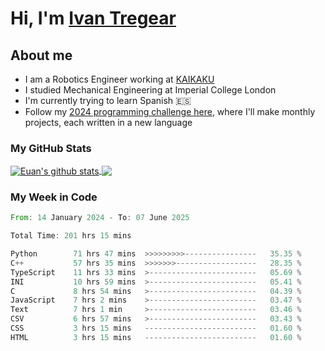 # Hi, I'm [Ivan Tregear](https://www.linkedin.com/in/ivantregear/)

## About me

* I am a Robotics Engineer working at [KAIKAKU](https://github.com/KAIKAKU-AI)
* I studied Mechanical Engineering at Imperial College London
* I'm currently trying to learn Spanish :es:
* Follow my [2024 programming challenge here](https://github.com/ITregear?tab=repositories), where I'll make monthly projects, each written in a new language


### My GitHub Stats

<a href="#my-github-stats">
  <img align="center" src="https://github-readme-stats.vercel.app/api?username=itregear&count_private=true&show_icons=true&include_all_commits=true&theme=material-palenight" alt="Euan's github stats" />
</a>

<a href="#my-github-stats">
  <img align="center" src="https://github-readme-stats.vercel.app/api/top-langs/?username=itregear&layout=compact&theme=material-palenight" />
</a>

### My Week in Code
<!--START_SECTION:waka-->

```rust
From: 14 January 2024 - To: 07 June 2025

Total Time: 201 hrs 15 mins

Python        71 hrs 47 mins  >>>>>>>>>----------------   35.35 %
C++           57 hrs 35 mins  >>>>>>>------------------   28.35 %
TypeScript    11 hrs 33 mins  >------------------------   05.69 %
INI           10 hrs 59 mins  >------------------------   05.41 %
C             8 hrs 54 mins   >------------------------   04.39 %
JavaScript    7 hrs 2 mins    >------------------------   03.47 %
Text          7 hrs 1 min     >------------------------   03.46 %
CSV           6 hrs 57 mins   >------------------------   03.43 %
CSS           3 hrs 15 mins   -------------------------   01.60 %
HTML          3 hrs 15 mins   -------------------------   01.60 %
```

<!--END_SECTION:waka-->
